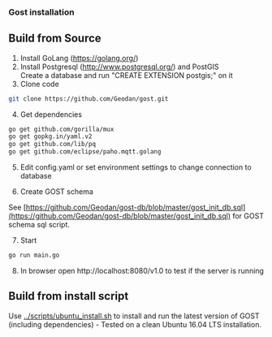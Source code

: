 
### Gost installation 


## Build from Source

1) Install GoLang (https://golang.org/)<br />
2) Install Postgresql (http://www.postgresql.org/) and PostGIS <br />
Create a database and run "CREATE EXTENSION postgis;" on it<br />
3) Clone code
```sh
git clone https://github.com/Geodan/gost.git
```
4) Get dependencies
```sh
go get github.com/gorilla/mux
go get gopkg.in/yaml.v2
go get github.com/lib/pq
go get github.com/eclipse/paho.mqtt.golang
```
5) Edit config.yaml or set environment settings to change connection to database<br />

6) Create GOST schema

See [https://github.com/Geodan/gost-db/blob/master/gost_init_db.sql](https://github.com/Geodan/gost-db/blob/master/gost_init_db.sql) for GOST schema sql script. 

7) Start
```sh
go run main.go
```

8) In browser open http://localhost:8080/v1.0 to test if the server is running

## Build from install script

Use  [../scripts/ubuntu_install.sh](../scripts/ubuntu_install.sh) to install and run the latest version of GOST (including dependencies) - Tested on a clean Ubuntu 16.04 LTS installation.
